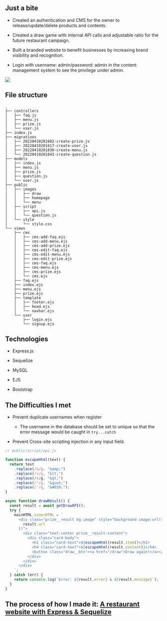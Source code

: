 ## Just a bite

- Created an authentication and CMS for the owner to release/update/delete products and contents.

- Created a draw game with internal API calls and adjustable ratio for the future restaurant campaign.

- Built a branded website to benefit businesses by increasing brand visibility and recognition.

- Login with username: admin/password: admin in the content management system to see the privilege under admin.

![](https://imgur.com/cmqYh5s.gif)

## File structure

```
.
├── controllers
│   ├── faq.js
│   ├── menu.js
│   ├── prize.js
│   └── user.js
├── index.js
├── migrations
│   ├── 20220410201802-create-prize.js
│   ├── 20220410201817-create-user.js
│   ├── 20220410201830-create-menu.js
│   └── 20220410201843-create-question.js
├── models
│   ├── index.js
│   ├── menu.js
│   ├── prize.js
│   ├── question.js
│   └── user.js
├── public
│   ├── images
│   │   ├── draw
│   │   ├── homepage
│   │   └── menu
│   ├── script
│   │   ├── api.js
│   │   └── question.js
│   └── style
│       └── style.css
└── views
    ├── cms
    │   ├── cms-add-faq.ejs
    │   ├── cms-add-menu.ejs
    │   ├── cms-add-prize.ejs
    │   ├── cms-edit-faq.ejs
    │   ├── cms-edit-menu.ejs
    │   ├── cms-edit-prize.ejs
    │   ├── cms-faq.ejs
    │   ├── cms-menu.ejs
    │   ├── cms-prize.ejs
    │   └── cms.ejs
    ├── faq.ejs
    ├── index.ejs
    ├── menu.ejs
    ├── prize.ejs
    ├── template
    │   ├── footer.ejs
    │   ├── head.ejs
    │   └── navbar.ejs
    └── user
        ├── login.ejs
        └── signup.ejs
```

## Technologies

- Express.js

- Sequelize

- MySQL

- EJS

- Bootstrap

## The Difficulties I met

- Prevent duplicate usernames when register

  - The username in the database should be set to unique so that the error message would be caught in `try...catch`

- Prevent Cross-site scripting injection in any input field.

```js
// public/script/api.js

function escapeHtml(text) {
  return text
    .replace(/&/g, "&amp;")
    .replace(/</g, "&lt;")
    .replace(/>/g, "&gt;")
    .replace(/"/g, "&quot;")
    .replace(/'/g, "&#039;");
}

async function drawResult() {
  const result = await getDrawAPI();
  try {
    mainHTML.innerHTML = `
      <div class="prize__result bg-image" style="background-image:url(${
        result.url
      })">
        <div class="text-center prize__result-content">
          <div class="card-body">
            <h1 class="card-text">${escapeHtml(result.item)}</h1>
            <h4 class="card-text">${escapeHtml(result.content)}</h4>
            <button class="draw__btn"><a href="/draw">Draw again!</a></button>
          </div>
        </div>
      </div>
    `;
  } catch (err) {
    return console.log(`Error: ${result.error} & ${result.message}`);
  }
}
```

## The process of how I made it: [A restaurant website with Express & Sequelize](https://coding-ontheway.coderbridge.io/2022/03/26/backend-express-sequelize-en/)
